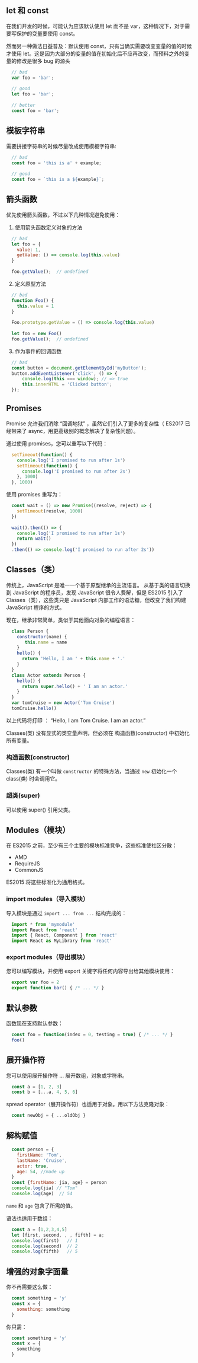 ## let 和 const
在我们开发的时候，可能认为应该默认使用 let 而不是 var，这种情况下，对于需要写保护的变量要使用 const。

然而另一种做法日益普及：默认使用 const，只有当确实需要改变变量的值的时候才使用 let。这是因为大部分的变量的值在初始化后不应再改变，而预料之外的变量的修改是很多 bug 的源头
```js
  // bad
  var foo = 'bar';
  
  // good
  let foo = 'bar';
  
  // better
  const foo = 'bar';
```
## 模板字符串
需要拼接字符串的时候尽量改成使用模板字符串:
```js
  // bad
  const foo = 'this is a' + example;
  
  // good
  const foo = `this is a ${example}`;
```

## 箭头函数
优先使用箭头函数，不过以下几种情况避免使用：

1. 使用箭头函数定义对象的方法
```js
  // bad
  let foo = {
    value: 1,
    getValue: () => console.log(this.value)
  }
  
  foo.getValue();  // undefined
```
2. 定义原型方法
```js
  // bad
  function Foo() {
    this.value = 1
  }
  
  Foo.prototype.getValue = () => console.log(this.value)
  
  let foo = new Foo()
  foo.getValue();  // undefined
```
3. 作为事件的回调函数
```js
  // bad
  const button = document.getElementById('myButton');
  button.addEventListener('click', () => {
      console.log(this === window); // => true
      this.innerHTML = 'Clicked button';
  });
```

## Promises
Promise 允许我们消除 “回调地狱” ，虽然它们引入了更多的复杂性（ ES2017 已经带来了 async，用更高级别的概念解决了复杂性问题）。

通过使用 promises，您可以重写以下代码：
```js
  setTimeout(function() {
    console.log('I promised to run after 1s')
    setTimeout(function() {
      console.log('I promised to run after 2s')
    }, 1000)
  }, 1000)
```
使用 promises 重写为：
```js
  const wait = () => new Promise((resolve, reject) => {
    setTimeout(resolve, 1000)
  })
  
  wait().then(() => {
    console.log('I promised to run after 1s')
    return wait()
  })
  .then(() => console.log('I promised to run after 2s'))
```

## Classes（类）
传统上，JavaScript 是唯一一个基于原型继承的主流语言。 从基于类的语言切换到 JavaScript 的程序员，发现 JavaScript 很令人费解，但是 ES2015 引入了 Classes（类），这些类只是 JavaScript 内部工作的语法糖，但改变了我们构建 JavaScript 程序的方式。

现在，继承非常简单，类似于其他面向对象的编程语言：
```js
  class Person {
    constructor(name) {
       this.name = name
    }
    hello() {
      return 'Hello, I am ' + this.name + '.'
    }
  }
  class Actor extends Person {
    hello() {
      return super.hello() + ' I am an actor.'
    }
  }
  var tomCruise = new Actor('Tom Cruise')
  tomCruise.hello()
```
以上代码将打印 ： “Hello, I am Tom Cruise. I am an actor.”

Classes(类) 没有显式的类变量声明，但必须在 构造函数(constructor) 中初始化所有变量。

### 构造函数(constructor)
Classes(类) 有一个叫做 `constructor` 的特殊方法，当通过 `new` 初始化一个 class(类) 时会调用它。

### 超类(super)
可以使用 super() 引用父类。

## Modules（模块）
在 ES2015 之前，至少有三个主要的模块标准竞争，这些标准使社区分散：
  - AMD
  - RequireJS
  - CommonJS

ES2015 将这些标准化为通用格式。


### import modules（导入模块）
导入模块是通过 `import ... from ...` 结构完成的：
```js
  import * from 'mymodule'
  import React from 'react'
  import { React, Component } from 'react'
  import React as MyLibrary from 'react'
```

### export modules（导出模块）
您可以编写模块，并使用 export 关键字将任何内容导出给其他模块使用：
```js
  export var foo = 2
  export function bar() { /* ... */ }
```

## 默认参数
函数现在支持默认参数：
```js
  const foo = function(index = 0, testing = true) { /* ... */ }
  foo()
```

## 展开操作符
您可以使用展开操作符 ... 展开数组，对象或字符串。
```js
  const a = [1, 2, 3]
  const b = [...a, 4, 5, 6]
```
spread operator（展开操作符）也适用于对象。用以下方法克隆对象：

```js
  const newObj = { ...oldObj }
```

## 解构赋值
```js
  const person = {
    firstName: 'Tom',
    lastName: 'Cruise',
    actor: true,
    age: 54, //made up
  }
  const {firstName: jia, age} = person
  console.log(jia) // "Tom"
  console.log(age)  // 54
```
`name` 和 `age` 包含了所需的值。

语法也适用于数组：
```js
  const a = [1,2,3,4,5]
  let [first, second, , , fifth] = a;
  console.log(first)   // 1
  console.log(second)  // 2
  console.log(fifth)   // 5
```

## 增强的对象字面量
你不再需要这么做：
```js
  const something = 'y'
  const x = {
    something: something
  }
```
你只需：
```js
  const something = 'y'
  const x = {
    something
  }
```
